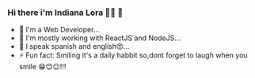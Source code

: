 
### Hi there i'm Indiana Lora 👋🏽 🐨

- 🔭 I'm a Web Developer...
- 🌱 I'm mostly working with ReactJS and NodeJS...
- 👯 I speak spanish and english😍...
- ⚡ Fun fact: Smiling it's a daily habbit so,dont forget to laugh when you smile 😁😊😉!!!







